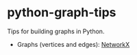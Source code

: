 # python-graph-tips
Tips for building graphs in Python.

- Graphs (vertices and edges): [NetworkX](https://github.com/giovanipollachini/python-graph-tips/tree/master/networkx)
